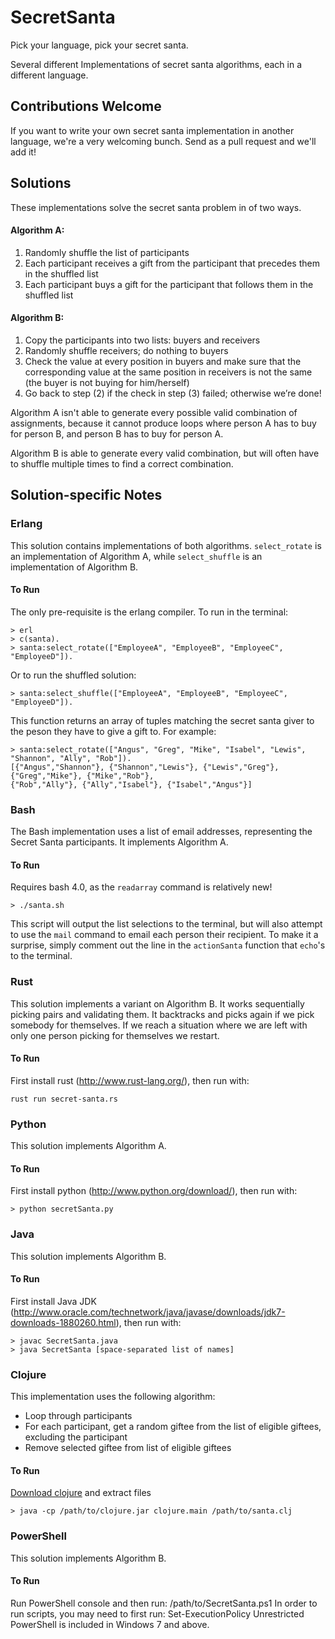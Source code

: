 SecretSanta
===========

Pick your language, pick your secret santa. 

Several different Implementations of secret santa algorithms, each in a different language.

## Contributions Welcome

If you want to write your own secret santa implementation in another language, we're a very welcoming bunch. Send as a pull request and we'll add it!

## Solutions

These implementations solve the secret santa problem in of two ways.

#### Algorithm A:

1. Randomly shuffle the list of participants
2. Each participant receives a gift from the participant that precedes them in the shuffled list
3. Each participant buys a gift for the participant that follows them in the shuffled list

#### Algorithm B:

1. Copy the participants into two lists: buyers and receivers
2. Randomly shuffle receivers; do nothing to buyers
3. Check the value at every position in buyers and make sure that the corresponding value at the same position in receivers is not the same (the buyer is not buying for him/herself)
4. Go back to step (2) if the check in step (3) failed; otherwise we’re done!

Algorithm A isn't able to generate every possible valid combination of assignments, because it cannot produce loops where person A has to buy for person B, and person B has to buy for person A.

Algorithm B is able to generate every valid combination, but will often have to shuffle multiple times to find a correct combination.

## Solution-specific Notes

### Erlang 

This solution contains implementations of both algorithms. `select_rotate` is an implementation of Algorithm A, while `select_shuffle` is an implementation of Algorithm B.

#### To Run

The only pre-requisite is the erlang compiler. To run in the terminal:

    > erl
    > c(santa).
    > santa:select_rotate(["EmployeeA", "EmployeeB", "EmployeeC", "EmployeeD"]).

Or to run the shuffled solution:

    > santa:select_shuffle(["EmployeeA", "EmployeeB", "EmployeeC", "EmployeeD"]).

This function returns an array of tuples matching the secret santa giver to the peson they have to give a gift to. For example:

    > santa:select_rotate(["Angus", "Greg", "Mike", "Isabel", "Lewis", "Shannon", "Ally", "Rob"]).
    [{"Angus","Shannon"}, {"Shannon","Lewis"}, {"Lewis","Greg"}, {"Greg","Mike"}, {"Mike","Rob"}, 
    {"Rob","Ally"}, {"Ally","Isabel"}, {"Isabel","Angus"}]

### Bash

The Bash implementation uses a list of email addresses, representing the Secret Santa participants. It implements Algorithm A.

#### To Run 

Requires bash 4.0, as the `readarray` command is relatively new!

    > ./santa.sh

This script will output the list selections to the terminal, but will also attempt to use the `mail` command to email each person their recipient. To make it a surprise, simply comment out the line in the `actionSanta` function that `echo`'s to the terminal.  

### Rust

This solution implements a variant on Algorithm B. It works sequentially picking pairs and validating them. It backtracks and picks again if we pick somebody for themselves. If we reach a situation where we are left with only one person picking for themselves we restart.

#### To Run 

First install rust (http://www.rust-lang.org/), then run with:

    rust run secret-santa.rs

### Python

This solution implements Algorithm A.

#### To Run 

First install python (http://www.python.org/download/), then run with:

    > python secretSanta.py 

### Java

This solution implements Algorithm B.

#### To Run

First install Java JDK (http://www.oracle.com/technetwork/java/javase/downloads/jdk7-downloads-1880260.html), then run with:

    > javac SecretSanta.java
    > java SecretSanta [space-separated list of names]

### Clojure

This implementation uses the following algorithm:

* Loop through participants
* For each participant, get a random giftee from the list of eligible giftees, excluding the participant
* Remove selected giftee from list of eligible giftees

#### To Run

[Download clojure](http://clojure.org/downloads) and extract files

    > java -cp /path/to/clojure.jar clojure.main /path/to/santa.clj
	
### PowerShell

This solution implements Algorithm B.

#### To Run

Run PowerShell console and then run: /path/to/SecretSanta.ps1
In order to run scripts, you may need to first run: Set-ExecutionPolicy Unrestricted
PowerShell is included in Windows 7 and above.
